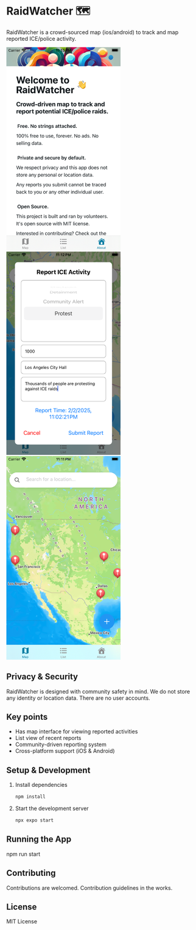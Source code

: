 # RaidWatcher 🗺️

RaidWatcher is a crowd-sourced map (ios/android) to track and map reported ICE/police activity.

<img src="assets/images/app-about.png" alt="App Screenshot 1" title="App Screenshot 1" width="300">
<img src="assets/images/app-report.png" alt="App Screenshot 2" title="App Screenshot 2" width="300">
<img src="assets/images/app-map.png" alt="App Screenshot 3" title="App Screenshot 3" width="300">

## Privacy & Security

RaidWatcher is designed with community safety in mind. We do not store any identity or location data. There are no user accounts.

## Key points

- Has map interface for viewing reported activities
- List view of recent reports
- Community-driven reporting system
- Cross-platform support (iOS & Android)

## Setup & Development

1. Install dependencies

   ```bash
   npm install
   ```

2. Start the development server
   ```bash
   npx expo start
   ```

## Running the App

npm run start

## Contributing

Contributions are welcomed. Contribution guidelines in the works.

## License

MIT License
